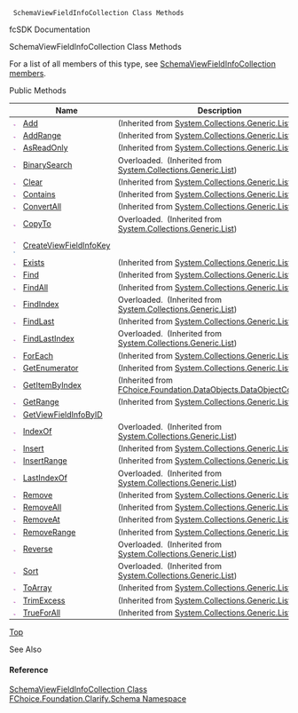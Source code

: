 ﻿     SchemaViewFieldInfoCollection Class Methods                                                   

fcSDK Documentation

SchemaViewFieldInfoCollection Class Methods

For a list of all members of this type, see [SchemaViewFieldInfoCollection members](fcSDK~FChoice.Foundation.Clarify.Schema.SchemaViewFieldInfoCollection_members.md).

Public Methods

|   | Name | Description |
| --- | --- | --- |
| ![Public Method](dotnetimages/publicMethod.png) | [Add](#) | (Inherited from [System.Collections.Generic.List<SchemaViewFieldInfo>](#)) |
| ![Public Method](dotnetimages/publicMethod.png) | [AddRange](#) | (Inherited from [System.Collections.Generic.List<SchemaViewFieldInfo>](#)) |
| ![Public Method](dotnetimages/publicMethod.png) | [AsReadOnly](#) | (Inherited from [System.Collections.Generic.List<SchemaViewFieldInfo>](#)) |
| ![Public Method](dotnetimages/publicMethod.png) | [BinarySearch](#) | Overloaded.  (Inherited from [System.Collections.Generic.List<SchemaViewFieldInfo>](#)) |
| ![Public Method](dotnetimages/publicMethod.png) | [Clear](#) | (Inherited from [System.Collections.Generic.List<SchemaViewFieldInfo>](#)) |
| ![Public Method](dotnetimages/publicMethod.png) | [Contains](#) | (Inherited from [System.Collections.Generic.List<SchemaViewFieldInfo>](#)) |
| ![Public Method](dotnetimages/publicMethod.png) | [ConvertAll](#) | (Inherited from [System.Collections.Generic.List<SchemaViewFieldInfo>](#)) |
| ![Public Method](dotnetimages/publicMethod.png) | [CopyTo](#) | Overloaded.  (Inherited from [System.Collections.Generic.List<SchemaViewFieldInfo>](#)) |
| ![Public Method](dotnetimages/publicMethod.png)![static (Shared in Visual Basic)](dotnetimages/static.png) | [CreateViewFieldInfoKey](fcSDK~FChoice.Foundation.Clarify.Schema.SchemaViewFieldInfoCollection~CreateViewFieldInfoKey.md) |   |
| ![Public Method](dotnetimages/publicMethod.png) | [Exists](#) | (Inherited from [System.Collections.Generic.List<SchemaViewFieldInfo>](#)) |
| ![Public Method](dotnetimages/publicMethod.png) | [Find](#) | (Inherited from [System.Collections.Generic.List<SchemaViewFieldInfo>](#)) |
| ![Public Method](dotnetimages/publicMethod.png) | [FindAll](#) | (Inherited from [System.Collections.Generic.List<SchemaViewFieldInfo>](#)) |
| ![Public Method](dotnetimages/publicMethod.png) | [FindIndex](#) | Overloaded.  (Inherited from [System.Collections.Generic.List<SchemaViewFieldInfo>](#)) |
| ![Public Method](dotnetimages/publicMethod.png) | [FindLast](#) | (Inherited from [System.Collections.Generic.List<SchemaViewFieldInfo>](#)) |
| ![Public Method](dotnetimages/publicMethod.png) | [FindLastIndex](#) | Overloaded.  (Inherited from [System.Collections.Generic.List<SchemaViewFieldInfo>](#)) |
| ![Public Method](dotnetimages/publicMethod.png) | [ForEach](#) | (Inherited from [System.Collections.Generic.List<SchemaViewFieldInfo>](#)) |
| ![Public Method](dotnetimages/publicMethod.png) | [GetEnumerator](#) | (Inherited from [System.Collections.Generic.List<SchemaViewFieldInfo>](#)) |
| ![Public Method](dotnetimages/publicMethod.png) | [GetItemByIndex](fcSDK~FChoice.Foundation.DataObjects.DataObjectCollection`1~GetItemByIndex.md) | (Inherited from [FChoice.Foundation.DataObjects.DataObjectCollection<SchemaViewFieldInfo>](fcSDK~FChoice.Foundation.DataObjects.DataObjectCollection`1.md)) |
| ![Public Method](dotnetimages/publicMethod.png) | [GetRange](#) | (Inherited from [System.Collections.Generic.List<SchemaViewFieldInfo>](#)) |
| ![Public Method](dotnetimages/publicMethod.png) | [GetViewFieldInfoByID](fcSDK~FChoice.Foundation.Clarify.Schema.SchemaViewFieldInfoCollection~GetViewFieldInfoByID.md) |   |
| ![Public Method](dotnetimages/publicMethod.png) | [IndexOf](#) | Overloaded.  (Inherited from [System.Collections.Generic.List<SchemaViewFieldInfo>](#)) |
| ![Public Method](dotnetimages/publicMethod.png) | [Insert](#) | (Inherited from [System.Collections.Generic.List<SchemaViewFieldInfo>](#)) |
| ![Public Method](dotnetimages/publicMethod.png) | [InsertRange](#) | (Inherited from [System.Collections.Generic.List<SchemaViewFieldInfo>](#)) |
| ![Public Method](dotnetimages/publicMethod.png) | [LastIndexOf](#) | Overloaded.  (Inherited from [System.Collections.Generic.List<SchemaViewFieldInfo>](#)) |
| ![Public Method](dotnetimages/publicMethod.png) | [Remove](#) | (Inherited from [System.Collections.Generic.List<SchemaViewFieldInfo>](#)) |
| ![Public Method](dotnetimages/publicMethod.png) | [RemoveAll](#) | (Inherited from [System.Collections.Generic.List<SchemaViewFieldInfo>](#)) |
| ![Public Method](dotnetimages/publicMethod.png) | [RemoveAt](#) | (Inherited from [System.Collections.Generic.List<SchemaViewFieldInfo>](#)) |
| ![Public Method](dotnetimages/publicMethod.png) | [RemoveRange](#) | (Inherited from [System.Collections.Generic.List<SchemaViewFieldInfo>](#)) |
| ![Public Method](dotnetimages/publicMethod.png) | [Reverse](#) | Overloaded.  (Inherited from [System.Collections.Generic.List<SchemaViewFieldInfo>](#)) |
| ![Public Method](dotnetimages/publicMethod.png) | [Sort](#) | Overloaded.  (Inherited from [System.Collections.Generic.List<SchemaViewFieldInfo>](#)) |
| ![Public Method](dotnetimages/publicMethod.png) | [ToArray](#) | (Inherited from [System.Collections.Generic.List<SchemaViewFieldInfo>](#)) |
| ![Public Method](dotnetimages/publicMethod.png) | [TrimExcess](#) | (Inherited from [System.Collections.Generic.List<SchemaViewFieldInfo>](#)) |
| ![Public Method](dotnetimages/publicMethod.png) | [TrueForAll](#) | (Inherited from [System.Collections.Generic.List<SchemaViewFieldInfo>](#)) |

[Top](#top)

See Also

#### Reference

[SchemaViewFieldInfoCollection Class](fcSDK~FChoice.Foundation.Clarify.Schema.SchemaViewFieldInfoCollection.md)  
[FChoice.Foundation.Clarify.Schema Namespace](fcSDK~FChoice.Foundation.Clarify.Schema_namespace.md)